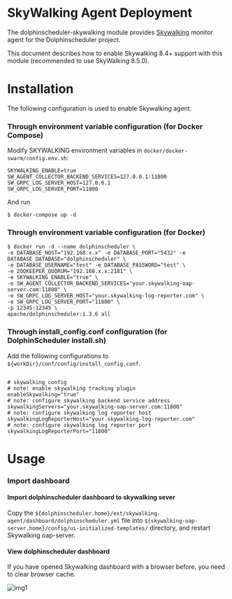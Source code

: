SkyWalking Agent Deployment
=============================

The dolphinscheduler-skywalking module provides [Skywalking](https://skywalking.apache.org/) monitor agent for the Dolphinscheduler project.

This document describes how to enable Skywalking 8.4+ support with this module (recommended to use SkyWalking 8.5.0).

# Installation

The following configuration is used to enable Skywalking agent.

### Through environment variable configuration (for Docker Compose)

Modify SKYWALKING environment variables in `docker/docker-swarm/config.env.sh`:

```
SKYWALKING_ENABLE=true
SW_AGENT_COLLECTOR_BACKEND_SERVICES=127.0.0.1:11800
SW_GRPC_LOG_SERVER_HOST=127.0.0.1
SW_GRPC_LOG_SERVER_PORT=11800
```

And run

```shell
$ docker-compose up -d
```

### Through environment variable configuration (for Docker)

```shell
$ docker run -d --name dolphinscheduler \
-e DATABASE_HOST="192.168.x.x" -e DATABASE_PORT="5432" -e DATABASE_DATABASE="dolphinscheduler" \
-e DATABASE_USERNAME="test" -e DATABASE_PASSWORD="test" \
-e ZOOKEEPER_QUORUM="192.168.x.x:2181" \
-e SKYWALKING_ENABLE="true" \
-e SW_AGENT_COLLECTOR_BACKEND_SERVICES="your.skywalking-oap-server.com:11800" \
-e SW_GRPC_LOG_SERVER_HOST="your.skywalking-log-reporter.com" \
-e SW_GRPC_LOG_SERVER_PORT="11800" \
-p 12345:12345 \
apache/dolphinscheduler:1.3.6 all
```

### Through install_config.conf configuration (for DolphinScheduler install.sh)

Add the following configurations to `${workDir}/conf/config/install_config.conf`.

```properties

# skywalking config
# note: enable skywalking tracking plugin
enableSkywalking="true"
# note: configure skywalking backend service address
skywalkingServers="your.skywalking-oap-server.com:11800"
# note: configure skywalking log reporter host
skywalkingLogReporterHost="your.skywalking-log-reporter.com"
# note: configure skywalking log reporter port
skywalkingLogReporterPort="11800"

```

# Usage

### Import dashboard

#### Import dolphinscheduler dashboard to skywalking sever

Copy the `${dolphinscheduler.home}/ext/skywalking-agent/dashboard/dolphinscheduler.yml` file into `${skywalking-oap-server.home}/config/ui-initialized-templates/` directory, and restart Skywalking oap-server.

#### View dolphinscheduler dashboard

If you have opened Skywalking dashboard with a browser before, you need to clear browser cache.

![img1](https://dolphinscheduler.apache.org/img/skywalking/import-dashboard-1.jpg)
